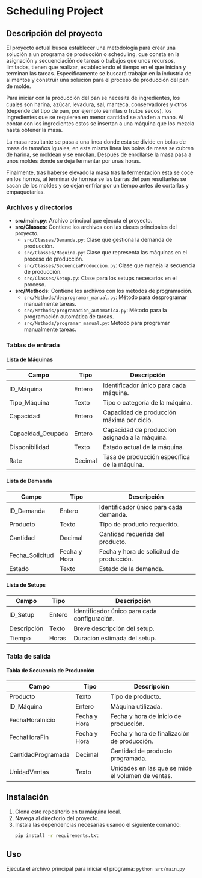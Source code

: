 # Scheduling Project

## Descripción del proyecto

El proyecto actual busca establecer una metodología para crear una solución a un programa de producción o scheduling, que consta en la asignación y secuenciación de tareas o trabajos que unos recursos, limitados, tienen que realizar, estableciendo el tiempo en el que inician y terminan las tareas. Específicamente se buscará trabajar en la industria de alimentos y construir una solución para el proceso de producción del pan de molde.

Para iniciar con la producción del pan se necesita de ingredientes, los cuales son harina, azúcar, levadura, sal, manteca, conservadores y otros (depende del tipo de pan, por ejemplo semillas o frutos secos), los ingredientes que se requieren en menor cantidad se añaden a mano. Al contar con los ingredientes estos se insertan a una máquina que los mezcla hasta obtener la masa. 

La masa resultante se pasa a una línea donde esta se divide en bolas de masa de tamaños iguales, en esta misma línea las bolas de masa se cubren de harina, se moldean y se enrollan. Después de enrollarse la masa pasa a unos moldes donde se deja fermentar por unas horas.

Finalmente, tras haberse elevado la masa tras la fermentación esta se coce en los hornos, al terminar de hornearse las barras del pan resultantes se sacan de los moldes y se dejan enfriar por un tiempo antes de cortarlas y empaquetarlas.

### Archivos y directorios

- **src/main.py**: Archivo principal que ejecuta el proyecto.
- **src/Classes**: Contiene los archivos con las clases principales del proyecto.
  - `src/Classes/Demanda.py`: Clase que gestiona la demanda de producción.
  - `src/Classes/Maquina.py`: Clase que representa las máquinas en el proceso de producción.
  - `src/Classes/SecuenciaProduccion.py`: Clase que maneja la secuencia de producción.
  - `src/Classes/Setup.py`: Clase para los setups necesarios en el proceso.
- **src/Methods**: Contiene los archivos con los métodos de programación.
  - `src/Methods/desprogramar_manual.py`: Método para desprogramar manualmente tareas.
  - `src/Methods/programacion_automatica.py`: Método para la programación automática de tareas.
  - `src/Methods/programar_manual.py`: Método para programar manualmente tareas.

 ### Tablas de entrada

 #### Lista de Máquinas

| Campo              | Tipo     | Descripción                                    |
|--------------------|----------|------------------------------------------------|
| ID_Máquina         | Entero   | Identificador único para cada máquina.         |
| Tipo_Máquina       | Texto    | Tipo o categoría de la máquina.                |
| Capacidad          | Entero   | Capacidad de producción máxima por ciclo.      |
| Capacidad_Ocupada  | Entero   | Capacidad de producción asignada a la máquina. |
| Disponibilidad     | Texto    | Estado actual de la máquina.                   |
| Rate               | Decimal  | Tasa de producción específica de la máquina.   |

#### Lista de Demanda

| Campo           | Tipo         | Descripción                                  |
|-----------------|--------------|----------------------------------------------|
| ID_Demanda      | Entero       | Identificador único para cada demanda.       |
| Producto        | Texto        | Tipo de producto requerido.                  |
| Cantidad        | Decimal      | Cantidad requerida del producto.             |
| Fecha_Solicitud | Fecha y Hora | Fecha y hora de solicitud de producción.     |
| Estado          | Texto        | Estado de la demanda.                        |

#### Lista de Setups

| Campo       | Tipo   | Descripción                                   |
|-------------|--------|-----------------------------------------------|
| ID_Setup    | Entero | Identificador único para cada configuración.  |
| Descripción | Texto  | Breve descripción del setup.                  |
| Tiempo      | Horas  | Duración estimada del setup.                  |


### Tabla de salida

#### Tabla de Secuencia de Producción

| Campo             | Tipo         | Descripción                                   |
|-------------------|--------------|-----------------------------------------------|
| Producto          | Texto        | Tipo de producto.                             |
| ID_Máquina        | Entero       | Máquina utilizada.                            |
| FechaHoraInicio   | Fecha y Hora | Fecha y hora de inicio de producción.         |
| FechaHoraFin      | Fecha y Hora | Fecha y hora de finalización de producción.   |
| CantidadProgramada| Decimal      | Cantidad de producto programada.              |
| UnidadVentas      | Texto        | Unidades en las que se mide el volumen de ventas.|


## Instalación

1. Clona este repositorio en tu máquina local.
2. Navega al directorio del proyecto.
3. Instala las dependencias necesarias usando el siguiente comando:
   ```bash
   pip install -r requirements.txt
## Uso
Ejecuta el archivo principal para iniciar el programa:
`python src/main.py`
